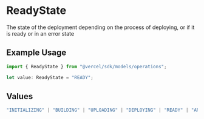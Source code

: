 # ReadyState

The state of the deployment depending on the process of deploying, or if it is ready or in an error state

## Example Usage

```typescript
import { ReadyState } from "@vercel/sdk/models/operations";

let value: ReadyState = "READY";
```

## Values

```typescript
"INITIALIZING" | "BUILDING" | "UPLOADING" | "DEPLOYING" | "READY" | "ARCHIVED" | "ERROR" | "QUEUED" | "CANCELED"
```